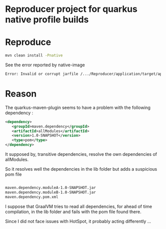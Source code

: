 # Reproducer project for quarkus native profile builds

# Reproduce

``` bash
mvn clean install -Pnative
```

See the error reported by native-image 

``` bash
Error: Invalid or corrupt jarfile /.../Reproducer/application/target/application-1.0-SNAPSHOT-runner.jar
```

# Reason

The quarkus-maven-plugin seems to have a problem with the following dependency :

``` xml
<dependency>
   <groupId>maven.dependency</groupId>
   <artifactId>allModules</artifactId>
   <version>1.0-SNAPSHOT</version>
   <type>pom</type>
</dependency>
```

It supposed by, transitive dependencies, resolve the own dependencies of allModules.

So it resolves well the dependencies in the lib folder but adds a suspicious pom file

``` bash

maven.dependency.moduleA-1.0-SNAPSHOT.jar
maven.dependency.moduleB-1.0-SNAPSHOT.jar
maven.dependency.pom.xml

```

I suppose that GraalVM tries to read all dependencies, for ahead of time compilation, in the lib folder and fails with the pom file found there.

Since I did not face issues with HotSpot, it probably acting differently ...
